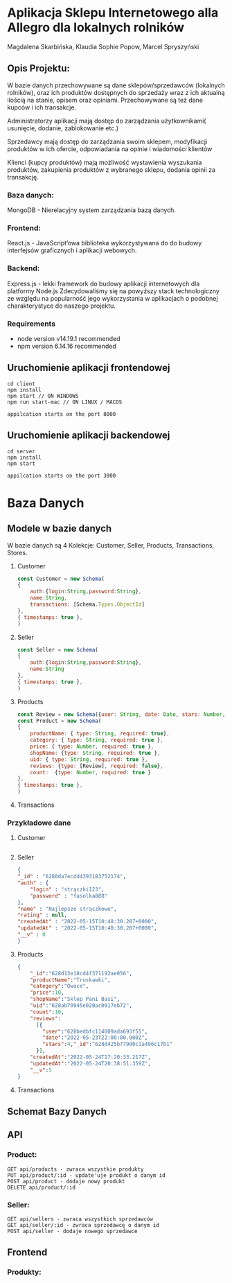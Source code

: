 
# Aplikacja Sklepu Internetowego alla Allegro dla lokalnych rolników

Magdalena Skarbińska, Klaudia Sophie Popow, Marcel Spryszyński

## Opis Projektu:
W bazie danych przechowywane są dane sklepów/sprzedawców (lokalnych rolników), oraz ich produktów dostępnych do sprzedaży wraz z ich aktualną ilością na stanie, opisem oraz opiniami. Przechowywane są też dane kupców i ich transakcje.

Administratorzy aplikacji mają dostęp do zarządzania użytkownikami( usunięcie, dodanie, zablokowanie etc.) 

Sprzedawcy mają dostęp do zarządzania swoim sklepem, modyfikacji produktów w ich ofercie, odpowiadania na opinie i wiadomości klientów

Klienci (kupcy produktów) mają możliwość wystawienia wyszukania produktów, zakupienia produktów z wybranego sklepu, dodania opinii za transakcję.


### Baza danych: 
MongoDB - Nierelacyjny system zarządzania bazą danych.
### Frontend: 
React.js - JavaScript’owa biblioteka wykorzystywana do do budowy interfejsów graficznych i aplikacji webowych.
### Backend: 
Express.js - lekki framework do budowy aplikacji internetowych dla platformy Node.js
Zdecydowaliśmy się na powyższy stack technologiczny ze względu na popularność jego wykorzystania w aplikacjach o podobnej charakterystyce do naszego projektu.

### Requirements
- node version v14.19.1 recommended
- npm version 6.14.16 recommended

## Uruchomienie aplikacji frontendowej
    cd client
    npm install
    npm start // ON WINDOWS
    npm run start-mac // ON LINUX / MACOS
    
~~~
appilcation starts on the port 8000
~~~

## Uruchomienie aplikacji backendowej
    cd server
    npm install
    npm start
    
~~~
appilcation starts on the port 3000
~~~

# Baza Danych
## Modele w bazie danych
W bazie danych są 4 Kolekcje: Customer, Seller, Products, Transactions, Stores.

1) Customer
    ~~~js
    const Customer = new Schema(
    {
        auth:{login:String,password:String},
        name:String,
        transactions: [Schema.Types.ObjectId]
    },
    { timestamps: true },
    )

    ~~~
2) Seller
    ~~~js
    const Seller = new Schema(
    {
        auth:{login:String,password:String},
        name:String
    },
    { timestamps: true },
    )

    ~~~
3) Products
    ~~~js
    const Review = new Schema({user: String, date: Date, stars: Number, text: {type: String, required: false}})
    const Product = new Schema(
    {
        productName: { type: String, required: true},
        category: { type: String, required: true },
        price: { type: Number, required: true },
        shopName: {type: String, required: true },
        uid: { type: String, required: true },
        reviews: {type: [Review], required: false},
        count:  {type: Number, required: true }
    },
    { timestamps: true },
    )

    ~~~
    
4) Transactions

### Przykładowe dane
1) Customer
    ~~~json
    

    ~~~
2) Seller
    ~~~json
    { 
    "_id" : "6280da7ecdd4393183752174", 
    "auth" : {
        "login" : "strączki123", 
        "password" : "fasolka888"
    }, 
    "name" : "Najlepsze strączkowe", 
    "rating" : null, 
    "createdAt" : "2022-05-15T10:48:30.207+0000", 
    "updatedAt" : "2022-05-15T10:48:30.207+0000", 
    "__v" : 0
    }

    ~~~
3) Products
    ~~~json
    {
        "_id":"628d13e18cd4f371192ae056",
        "productName":"Truskawki",
        "category":"Owoce",
        "price":10,
        "shopName":"Sklep Pani Basi",
        "uid":"628ab70945e020ac0917eb72",
        "count":10,
        "reviews":
          [{
            "user":"628bedbfc114009ada693f55",
            "date":"2022-05-23T22:00:00.000Z",
            "stars":4,"_id":"628d425b779d0c1a496c17b1"
          }],
        "createdAt":"2022-05-24T17:20:33.217Z",
        "updatedAt":"2022-05-24T20:38:51.359Z",
        "__v":5
    }
    ~~~
    
4) Transactions

## Schemat Bazy Danych
## API
### Product:
    GET api/products - zwraca wszystkie produkty
    PUT api/product/:id - update'uje produkt o danym id
    POST api/product - dodaje nowy produkt
    DELETE api/product/:id 
### Seller:
    GET api/sellers - zwraca wszystkich sprzedawców
    GET api/seller/:id - zwraca sprzedawcę o danym id
    POST api/seller - dodaje nowego sprzedawce
## Frontend
### Produkty:
